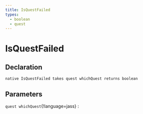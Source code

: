 ```yaml
---
title: IsQuestFailed
types:
  - boolean
  - quest
---
```


# IsQuestFailed

## Declaration

```jass
native IsQuestFailed takes quest whichQuest returns boolean
```

## Parameters
`quest whichQuest`{!language=jass}
: 
